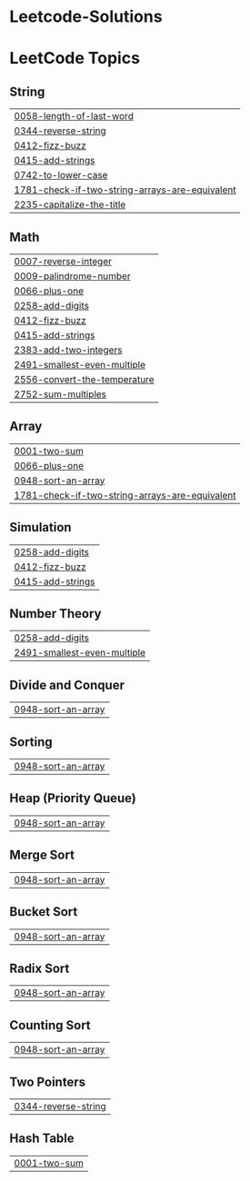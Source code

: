 # Leetcode-Solutions
<!---LeetCode Topics Start-->
# LeetCode Topics
## String
|  |
| ------- |
| [0058-length-of-last-word](https://github.com/dennisbenadict/Leetcode-Solutions/tree/master/0058-length-of-last-word) |
| [0344-reverse-string](https://github.com/dennisbenadict/Leetcode-Solutions/tree/master/0344-reverse-string) |
| [0412-fizz-buzz](https://github.com/dennisbenadict/Leetcode-Solutions/tree/master/0412-fizz-buzz) |
| [0415-add-strings](https://github.com/dennisbenadict/Leetcode-Solutions/tree/master/0415-add-strings) |
| [0742-to-lower-case](https://github.com/dennisbenadict/Leetcode-Solutions/tree/master/0742-to-lower-case) |
| [1781-check-if-two-string-arrays-are-equivalent](https://github.com/dennisbenadict/Leetcode-Solutions/tree/master/1781-check-if-two-string-arrays-are-equivalent) |
| [2235-capitalize-the-title](https://github.com/dennisbenadict/Leetcode-Solutions/tree/master/2235-capitalize-the-title) |
## Math
|  |
| ------- |
| [0007-reverse-integer](https://github.com/dennisbenadict/Leetcode-Solutions/tree/master/0007-reverse-integer) |
| [0009-palindrome-number](https://github.com/dennisbenadict/Leetcode-Solutions/tree/master/0009-palindrome-number) |
| [0066-plus-one](https://github.com/dennisbenadict/Leetcode-Solutions/tree/master/0066-plus-one) |
| [0258-add-digits](https://github.com/dennisbenadict/Leetcode-Solutions/tree/master/0258-add-digits) |
| [0412-fizz-buzz](https://github.com/dennisbenadict/Leetcode-Solutions/tree/master/0412-fizz-buzz) |
| [0415-add-strings](https://github.com/dennisbenadict/Leetcode-Solutions/tree/master/0415-add-strings) |
| [2383-add-two-integers](https://github.com/dennisbenadict/Leetcode-Solutions/tree/master/2383-add-two-integers) |
| [2491-smallest-even-multiple](https://github.com/dennisbenadict/Leetcode-Solutions/tree/master/2491-smallest-even-multiple) |
| [2556-convert-the-temperature](https://github.com/dennisbenadict/Leetcode-Solutions/tree/master/2556-convert-the-temperature) |
| [2752-sum-multiples](https://github.com/dennisbenadict/Leetcode-Solutions/tree/master/2752-sum-multiples) |
## Array
|  |
| ------- |
| [0001-two-sum](https://github.com/dennisbenadict/Leetcode-Solutions/tree/master/0001-two-sum) |
| [0066-plus-one](https://github.com/dennisbenadict/Leetcode-Solutions/tree/master/0066-plus-one) |
| [0948-sort-an-array](https://github.com/dennisbenadict/Leetcode-Solutions/tree/master/0948-sort-an-array) |
| [1781-check-if-two-string-arrays-are-equivalent](https://github.com/dennisbenadict/Leetcode-Solutions/tree/master/1781-check-if-two-string-arrays-are-equivalent) |
## Simulation
|  |
| ------- |
| [0258-add-digits](https://github.com/dennisbenadict/Leetcode-Solutions/tree/master/0258-add-digits) |
| [0412-fizz-buzz](https://github.com/dennisbenadict/Leetcode-Solutions/tree/master/0412-fizz-buzz) |
| [0415-add-strings](https://github.com/dennisbenadict/Leetcode-Solutions/tree/master/0415-add-strings) |
## Number Theory
|  |
| ------- |
| [0258-add-digits](https://github.com/dennisbenadict/Leetcode-Solutions/tree/master/0258-add-digits) |
| [2491-smallest-even-multiple](https://github.com/dennisbenadict/Leetcode-Solutions/tree/master/2491-smallest-even-multiple) |
## Divide and Conquer
|  |
| ------- |
| [0948-sort-an-array](https://github.com/dennisbenadict/Leetcode-Solutions/tree/master/0948-sort-an-array) |
## Sorting
|  |
| ------- |
| [0948-sort-an-array](https://github.com/dennisbenadict/Leetcode-Solutions/tree/master/0948-sort-an-array) |
## Heap (Priority Queue)
|  |
| ------- |
| [0948-sort-an-array](https://github.com/dennisbenadict/Leetcode-Solutions/tree/master/0948-sort-an-array) |
## Merge Sort
|  |
| ------- |
| [0948-sort-an-array](https://github.com/dennisbenadict/Leetcode-Solutions/tree/master/0948-sort-an-array) |
## Bucket Sort
|  |
| ------- |
| [0948-sort-an-array](https://github.com/dennisbenadict/Leetcode-Solutions/tree/master/0948-sort-an-array) |
## Radix Sort
|  |
| ------- |
| [0948-sort-an-array](https://github.com/dennisbenadict/Leetcode-Solutions/tree/master/0948-sort-an-array) |
## Counting Sort
|  |
| ------- |
| [0948-sort-an-array](https://github.com/dennisbenadict/Leetcode-Solutions/tree/master/0948-sort-an-array) |
## Two Pointers
|  |
| ------- |
| [0344-reverse-string](https://github.com/dennisbenadict/Leetcode-Solutions/tree/master/0344-reverse-string) |
## Hash Table
|  |
| ------- |
| [0001-two-sum](https://github.com/dennisbenadict/Leetcode-Solutions/tree/master/0001-two-sum) |
<!---LeetCode Topics End-->
